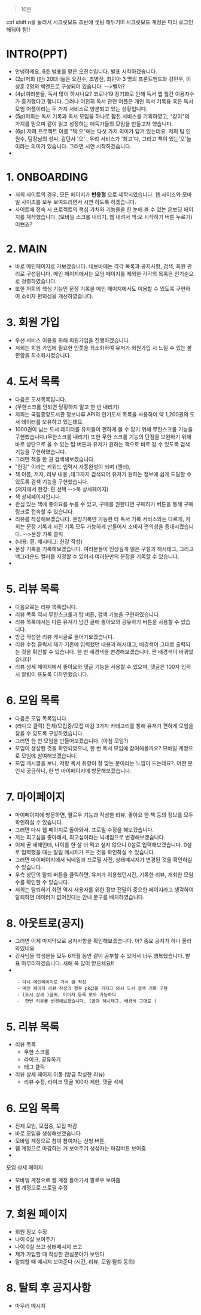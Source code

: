 >10분

ctrl shift n을 눌러서 시크릿모드 초반에 셋팅 해두기!!!
시크릿모드 계정은 미리 로그인 해둬야 함!! 


# INTRO(PPT)

- 안녕하세요.  6조 발표를 맡은 오진수입니다. 발표 시작하겠습니다.
- (2p)저희 (만) 20대 i들은 오진수, 조병진, 최민아 3 명의 프론트엔드와 강민우, 이성훈 2명의 백엔드로 구성되어 있습니다. -->뺄까? 
- (4p)여러분들, 독서 많이 하시나요? 코로나19 장기화로 인해 독서 앱 월간 이용자수가 증가했다고 합니다. 그러나 여전히 독서 관련 어플은 개인 독서 기록용 혹은 독서 모임 어플이라는 두 가지 서비스로 양분되고 있는 상황입니다.
- (5p)저희는 독서 기록과 독서 모임을  하나로 합친 서비스를 기획하였고, "같이"의 가치를 믿으며 같이 읽고 성장하는 애독가들의 모임을 만들고자 했습니다.
- (6p) 저희 프로젝트 이름 "책:오"에는 다섯 가지 의미가 담겨 있는데요. 저희 팀 인원수, 팀장님의 성씨, 감탄사 '오' , 우리 서비스가 '최고'다, 그리고 책이 있는'오'늘이라는 의미가 있습니다. 그러면 시연 시작하겠습니다.
- 

# 1. ONBOARDING

- 저희 사이트의 경우, 모든 페이지가 **반응형** 으로 제작되었습니다. 웹 사이즈와 모바일 사이즈를 모두 보여드리면서 시연 하도록 하겠습니다. 
- 사이트에 접속 시 프로젝트의 핵심 가치와 기능들을 한 눈에 볼 수 있는 온보딩 페이지를 제작했습니다. (모바일 스크롤 내리기, 웹 내려서 책:오 시작하기 버튼 누르기) 이쁘죠?

# 2. MAIN

-  바로 메인페이지로 가보겠습니다. 네브바에는 각각 목록과 공지사항, 검색, 회원 관리로 구성됩니다. 메인 페이지에서는 모임 페이지를 제외한 각각의 목록은 인기순으로 정렬하였습니다. 
- 또한 저희의 핵심 기능인 문장 기록을 메인 페이지에서도 이용할 수 있도록 구현하여 소비자 편의성을 개선하였습니다. 


# 3. 회원 가입

- 우선 서비스 이용을 위해 회원가입을 진행하겠습니다.
- 저희는 회원 가입에 필요한 인풋을 최소화하여 유저가 회원가입 시 느낄 수 있는 불편함을 최소화시켰습니다. 

# 4. 도서 목록

- 다음은 도서목록입니다. 
- (무한스크롤 안되면 당황하지 말고 한 번 내리기)
- 저희는 국립중앙도서관 정보나루 API의 인기도서 목록을 사용하여 약 1,200권의 도서 데이터를 보유하고 있는데요.
- 1000권이 넘는 도서 데이터를 유저들이 편하게 볼 수 있기 위해 무한스크롤 기능을 구현했습니다.(무한스크롤 내리기) 또한 무한 스크롤 기능의 단점을 보완하기 위해 바로 상단으로 올 수 있는 탑 버튼과 유저가 원하는 책으로 바로 갈 수 있도록 검색 기능을 구현하였습니다. 
- 그러면 책을 한 권 검색해보겠습니다.
- "한강" 이라는 키워드 입력시 자동완성이 되며 (엔터),
- 책 이름, 저자, 리뷰 내용 ,태그까지 검색되어 유저가 원하는 정보에 쉽게 도달할 수 있도록 검색 기능을 구현했습니다. 
- (저자에서 한강: 흰 선택 -->북 상세페이지)
- 책 상세페이지입니다.
- 관심 있는 책에 좋아요를 누를 수 있고, 구매를 원한다면 구매하기 버튼을 통해 구매 링크로 접속할 수 있습니다. 
- 리뷰를 작성해보겠습니다. 문장기록만 가능한 타 독서 기록 서비스와는 다르게, 저희는 문장 기록과 사진 기록 모두 가능하게 만들어서 소비자 편의성을 증대시켰습니다. -->문장 기록 클릭 
- (내용: 흰, 해시태그: 한강 작성)
- 문장 기록을 기록해보겠습니다. 여러분들이 인상깊게 읽은 구절과 해시태그, 그리고 백그라운드 컬러를 지정할 수 있어서 여러분만의 문장을 기록할 수 있습니다. 
- 
# 5. 리뷰 목록

- 다음으로는 리뷰 목록입니다.
- 리뷰 목록 역시 무한스크롤과 탑 버튼, 검색 기능을 구현하였습니다.
- 리뷰 목록에서는 다른 유저가 남긴 글에 좋아요와 공유하기 버튼을 사용할 수 있습니다. 
- 방금 작성한 리뷰 게시글로 들어가보겠습니다.
- 리뷰 수정 클릭시 제가 기존에 입력했던 내용과 해시태그, 배경색이 그대로 출력되는 것을 확인할 수 있습니다. 한 번 배경색을 변경해보겠습니다. 짠 배경색이 바뀌었습니다! 
- 리뷰 상세 페이지에서  좋아요와 댓글 기능을 사용할 수 있으며, 댓글은 100자 입력시 알림이 뜨도록 디자인했습니다.  

# 6. 모임 목록

- 다음은 모임 목록입니다.
- (라디오 클릭) 전체/모집중/모집 마감 3가지 카테고리를 통해 유저가 편하게 모임을 찾을 수 있도록 구성하였습니다. 
- 그러면 한 번 모임을 만들어보겠습니다. (아침 모임?)
- 모임이 생성된 것을 확인되었으니, 한 번 독서 모임에 참여해볼까요? 모바일 계정으로 모임에 참여해보겠습니다.
- 모임 게시글을 보니, 저랑 독서 취향이 잘 맞는 분이라는 느낌이 드는데요?. 어떤 분인지 궁금하니, 한 번 마이페이지에 방문해보겠습니다. 

# 7. 마이페이지

- 마이페이지에 방문하면, 팔로우 기능과 작성한 리뷰, 좋아요 한 책 등의 정보를 모두 확인하실 수 있습니다. 
- 그러면 다시 웹 페이지로 돌아와서. 프로필 수정을 해보겠습니다.
- 저는 최고심을 좋아해서, 최고심이라는 닉네임으로 변경해보겠습니다. 
- 이제 곧 새해인데, 나이를 한 살 더 먹고 싶지 않으니 0살로 입력해보겠습니다. 0살로 입력했을 때는 알림 메시지가 뜨는 것을 확인하실 수 있습니다. 
- 그러면 마이페이지에서 닉네임과 프로필 사진, 상태메시지가 변경된 것을 확인하실 수 있습니다. 
- 우측 상단의 탈퇴 버튼을 클릭하면, 유저가 이용했던시간, 기록한 리뷰, 개최한 모임 수를 확인할 수 있습니다.
- 저희는 탈퇴하기 화면 역시 사용자를 위한 정보 전달이 중요한 페이지라고 생각하여 탈퇴하면 데이터가 없어진다는 안내 문구를 배치하였습니다. 

# 8. 아웃트로(공지)

- 그러면 이제 마지막으로 공지사항을 확인해보겠습니다. 어? 중요 공지가 하나 올라와있네요
- 강사님들 학생분들 모두 6개월 동안 같이 공부할 수 있어서 너무 행복했습니다. 발표 마무리하겠습니다. 새해 복 많이 받으세요!! 
- 




		- 다시 메인페이지로 가서 글 작성 
		- 메인 페이지 리뷰 작성의 경우 pk값을 가지고 와서 도서 검색 기록 구현 
		- (도서 상세 )글귀, 이미지 등록 모두 가능하다 
		-  한번 리뷰를 변경해보겠습니다. (글과 해시태그, 배경색 그대로 )

# 5. 리뷰 목록

- 리뷰 목록 
	- 무한 스크롤 
	- 라이크, 공유하기
	- 태그 클릭
- 리뷰 상세 페이지 이동 (방금 작성한 리뷰)
	- 리뷰 수정, 라이크 댓글 100자 제한, 댓글 삭제

# 6. 모임 목록

- 전체 모임, 모집중, 모집 마감
- 바로 모임을 생성해보겠습니다 
- 모바일 계정으로 참여 참여자는 신청 버튼, 
- 웹 계정으로 마감하는 거 보여주기  생성자는 마감버튼 보여줌 
- 

모임 상세 페이지
- 모바일 계정으로 웹 계정 들어가서 팔로우 보여줌 
- 웹 계정으로 프로필 수정 

# 7. 회원 페이지

- 회원 정보 수정
- 나이 0살 보여주기
- 나이 0살 쓰고 상태메시지 쓰고 
- 제가 가입할 때 작성한 관심분야가 보인다 
- 탈퇴할 때 메시지 보여준다 (시간, 리뷰, 모임 탈퇴 동의)

# 8. 탈퇴 후 공지사항

- 마무리 메시지


